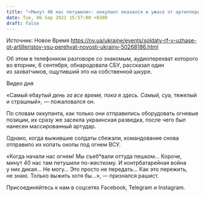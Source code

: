```yaml
---
title: "«Минут 40 нас петушили»: оккупант оказался в ужасе от артиллеристов ВСУ — перехват"
date: Tue, 06 Sep 2022 15:57:00 +0300
draft: false
---
```

Источник: Новое Время https://nv.ua/ukraine/events/soldaty-rf-v-uzhase-ot-artilleristov-vsu-perehvat-novosti-ukrainy-50268186.html


Об этом в телефонном разговоре со знакомым, аудиоперехват которого во вторник, 6 сентября, обнародовала СБУ, рассказал один из захватчиков, ощутивший это на собственной шкуре.

 Видео дня   

«Самый еба*утый день за все время, пока я здесь. Самый, су*а, тяжелый и страшный», — пожаловался он.

По словам оккупанта, как только они отправились оборудовать огневые позиции, их сразу же засекла украинская разведка, после чего был нанесен массированный артудар.

Однако, когда выжившие солдаты сбежали, командование снова отправило их копать окопы под огнем ВСУ.

«Когда начали нас огнем! Мы съеб*вали оттуда пешком… Короче, минут 40 нас там петушили по-жесткому. И контрбатарейная война у них дикая… Не могу… Это просто не передать… Как это пережить, не знаю. Только выжить хотя бы…», — признался рашист.

Присоединяйтесь к нам в соцсетях Facebook, Telegram и Instagram.
